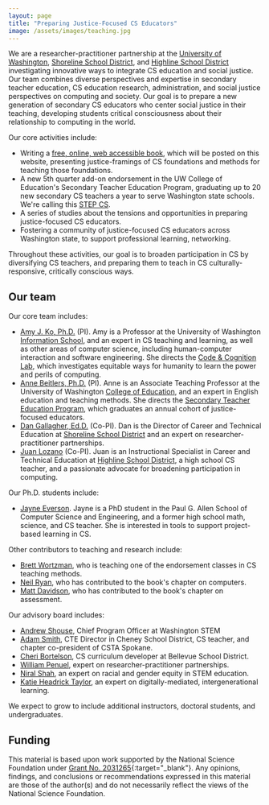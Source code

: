 ```yaml
---
layout: page
title: "Preparing Justice-Focused CS Educators"
image: /assets/images/teaching.jpg
---
```


We are a researcher-practitioner partnership at the [University of Washington](https://www.washington.edu), [Shoreline School District](https://www.shorelineschools.org), and [Highline School District](http://highlineschools.org) investigating innovative ways to integrate CS education and social justice. Our team combines diverse perspectives and expertise in secondary teacher education, CS education research, administration, and social justice perspectives on computing and society. Our goal is to prepare a new generation of secondary CS educators who center social justice in their teaching, developing students critical consciousness about their relationship to computing in the world.

Our core activities include:

* Writing a [free, online, web accessible book](book/), which will be posted on this website, presenting justice-framings of CS foundations and methods for teaching those foundations.
* A new 5th quarter add-on endorsement in the UW College of Education's Secondary Teacher Education Program, graduating up to 20 new secondary CS teachers a year to serve Washington state schools. We're calling this [STEP CS](/program).
* A series of studies about the tensions and opportunities in preparing justice-focused CS educators.
* Fostering a community of justice-focused CS educators across Washington state, to support professional learning, networking.

Throughout these activities, our goal is to broaden participation in CS by diversifying CS teachers, and preparing them to teach in CS culturally-responsive, critically conscious ways.

## Our team
Our core team includes:

* [Amy J. Ko, Ph.D.](http://amyjko.com) (PI). Amy is a Professor at the University of Washington [Information School](https://ischool.uw.edu), and an expert in CS teaching and learning, as well as other areas of computer science, including human-computer interaction and software engineering. She directs the [Code & Cognition Lab](http://faculty.washington.edu/ajko/students), which investigates equitable ways for humanity to learn the power and perils of computing.
* [Anne Beitlers, Ph.D.](https://www.linkedin.com/in/anne-beitlers-241a3939/) (PI). Anne is an Associate Teaching Professor at the University of Washington [College of Education](http://education.uw.edu), and an expert in English education and teaching methods. She directs the [Secondary Teacher Education Program](https://education.uw.edu/programs/teacher/secondary-tep), which graduates an annual cohort of justice-focused educators.
* [Dan Gallagher, Ed.D.](https://www.linkedin.com/in/dan-gallagher-9a7337133/) (Co-PI). Dan is the Director of Career and Technical Education at [Shoreline School District](https://www.shorelineschools.org) and an expert on researcher-practitioner partnerships.
* [Juan Lozano](https://www.linkedin.com/in/juan-lozano-27a3822/) (Co-PI). Juan is an Instructional Specialist in Career and Technical Education at [Highline School District](http://highlineschools.org), a high school CS teacher, and a passionate advocate for broadening participation in computing.

Our Ph.D. students include:

* [Jayne Everson](http://jayneeverson.com). Jayne is a PhD student in the Paul G. Allen School of Computer Science and Engineering, and a former high school math, science, and CS teacher. She is interested in tools to support project-based learning in CS.

Other contributors to teaching and research include:

* [Brett Wortzman](https://homes.cs.washington.edu/~brettwo/), who is teaching one of the endorsement classes in CS teaching methods.
* [Neil Ryan](http://neildryan.com), who has contributed to the book's chapter on computers.
* [Matt Davidson](https://www.linkedin.com/in/matt-davidson-he-him-92379916/?trk=public_profile_browsemap_profile-result-card_result-card_full-click), who has contributed to the book's chapter on assessment.

Our advisory board includes:

* [Andrew Shouse](https://www.linkedin.com/in/andrew-shouse-911123a5/), Chief Program Officer at Washington STEM
* [Adam Smith](https://www.linkedin.com/in/adam-smith-2a144b76/), CTE Director in Cheney School District, CS teacher, and chapter co-president of CSTA Spokane.
* [Cheri Bortelson](https://www.linkedin.com/in/cbortleson/), CS curriculum developer at Bellevue School District.
* [William Penuel](https://www.colorado.edu/education/william-penuel), expert on researcher-practitioner partnerships.
* [Niral Shah](https://education.uw.edu/people/niral), an expert on racial and gender equity in STEM education.
* [Katie Headrick Taylor](https://education.uw.edu/people/faculty/kht126), an expert on digitally-mediated, intergenerational learning.

We expect to grow to include additional instructors, doctoral students, and undergraduates.

## Funding

This material is based upon work supported by the National Science Foundation under [Grant No. 2031265](https://www.nsf.gov/awardsearch/showAward?AWD_ID=2031265){:target="_blank"}. Any opinions, findings, and conclusions or recommendations expressed in this material are those of the author(s) and do not necessarily reflect the views of the National Science Foundation.

